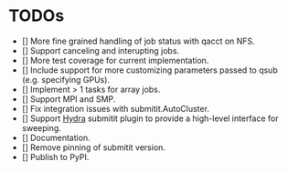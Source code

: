 # TODOs

- [] More fine grained handling of job status with qacct on NFS.
- [] Support canceling and interupting jobs.
- [] More test coverage for current implementation.
- [] Include support for more customizing parameters passed to qsub (e.g. specifying GPUs).
- [] Implement > 1 tasks for array jobs. 
- [] Support MPI and SMP.
- [] Fix integration issues with submitit.AutoCluster.
- [] Support [Hydra](https://hydra.cc/) submitit plugin to provide a high-level interface
     for sweeping.
- [] Documentation.
- [] Remove pinning of submitit version.
- [] Publish to PyPI.